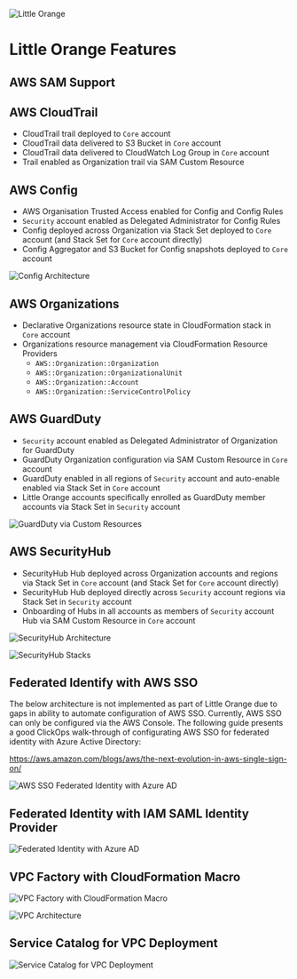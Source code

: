 ![Little Orange](docs/LittleOrangeFlat.svg)

# Little Orange Features

## AWS SAM Support

## AWS CloudTrail

- CloudTrail trail deployed to `Core` account
- CloudTrail data delivered to S3 Bucket in `Core` account
- CloudTrail data delivered to CloudWatch Log Group in `Core` account
- Trail enabled as Organization trail via SAM Custom Resource

## AWS Config

- AWS Organisation Trusted Access enabled for Config and Config Rules
- `Security` account enabled as Delegated Administrator for Config Rules
- Config deployed across Organization via Stack Set deployed to `Core` account (and Stack Set for `Core` account directly)
- Config Aggregator and S3 Bucket for Config snapshots deployed to `Core` account

![Config Architecture](./Config.png)

## AWS Organizations

- Declarative Organizations resource state in CloudFormation stack in `Core` account
- Organizations resource management via CloudFormation Resource Providers
  - `AWS::Organization::Organization`
  - `AWS::Organization::OrganizationalUnit`
  - `AWS::Organization::Account`
  - `AWS::Organization::ServiceControlPolicy`

## AWS GuardDuty

- `Security` account enabled as Delegated Administrator of Organization for GuardDuty
- GuardDuty Organization configuration via SAM Custom Resource in `Core` account
- GuardDuty enabled in all regions of `Security` account and auto-enable enabled via Stack Set in `Core` account
- Little Orange accounts specifically enrolled as GuardDuty member accounts via Stack Set in `Security` account

![GuardDuty via Custom Resources](./CloudFormationCustomResourceProxy.png)

## AWS SecurityHub

- SecurityHub Hub deployed across Organization accounts and regions via Stack Set in `Core` account (and Stack Set for `Core` account directly)
- SecurityHub Hub deployed directly across `Security` account regions via Stack Set in `Security` account
- Onboarding of Hubs in all accounts as members of `Security` account Hub via SAM Custom Resource in `Core` account

![SecurityHub Architecture](./SecurityHub.png)

![SecurityHub Stacks](./SecurityHubStacks.png)

## Federated Identify with AWS SSO

The below architecture is not implemented as part of Little Orange due to gaps in ability to automate configuration of AWS SSO. Currently, AWS SSO can only be configured via the AWS Console. The following guide presents a good ClickOps walk-through of configurating AWS SSO for federated identity with Azure Active Directory:

https://aws.amazon.com/blogs/aws/the-next-evolution-in-aws-single-sign-on/

![AWS SSO Federated Identity with Azure AD](./FederatedIdentityWithAWSSSO.png)

## Federated Identity with IAM SAML Identity Provider

![Federated Identity with Azure AD](./FederatedIdentity.png)

## VPC Factory with CloudFormation Macro

![VPC Factory with CloudFormation Macro](./NetworkingVPCMacro.png)

![VPC Architecture](./VPCArchitecture.png)

## Service Catalog for VPC Deployment

![Service Catalog for VPC Deployment](./ServiceCatalogNetworking.png)